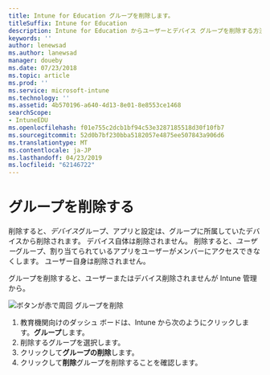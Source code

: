 ```yaml
---
title: Intune for Education グループを削除します。
titleSuffix: Intune for Education
description: Intune for Education からユーザーとデバイス グループを削除する方法について説明します
keywords: ''
author: lenewsad
ms.author: lanewsad
manager: doueby
ms.date: 07/23/2018
ms.topic: article
ms.prod: ''
ms.service: microsoft-intune
ms.technology: ''
ms.assetid: 4b570196-a640-4d13-8e01-8e8553ce1468
searchScope:
- IntuneEDU
ms.openlocfilehash: f01e755c2dcb1bf94c53e3287185518d30f10fb7
ms.sourcegitcommit: 52d0b7bf230bba5182057e4875ee507843a906d6
ms.translationtype: MT
ms.contentlocale: ja-JP
ms.lasthandoff: 04/23/2019
ms.locfileid: "62146722"
---
```

# <a name="delete-a-group"></a>グループを削除する  

削除すると、*デバイス*グループ、アプリと設定は、グループに所属していたデバイスから削除されます。 デバイス自体は削除されません。 削除すると、*ユーザー*グループ、割り当てられているアプリをユーザーがメンバーにアクセスできなくします。 ユーザー自身は削除されません。

グループを削除すると、ユーザーまたはデバイス削除されませんが Intune 管理から。

  ![ボタンが赤で周回 グループを削除](./media/groups-011-delete-groups.png)

1.  教育機関向けのダッシュ ボードは、Intune から次のようにクリックします。**グループ**します。  
1. 削除するグループを選択します。
2. クリックして**グループの削除**します。 
3. クリックして**削除**グループを削除することを確認します。


